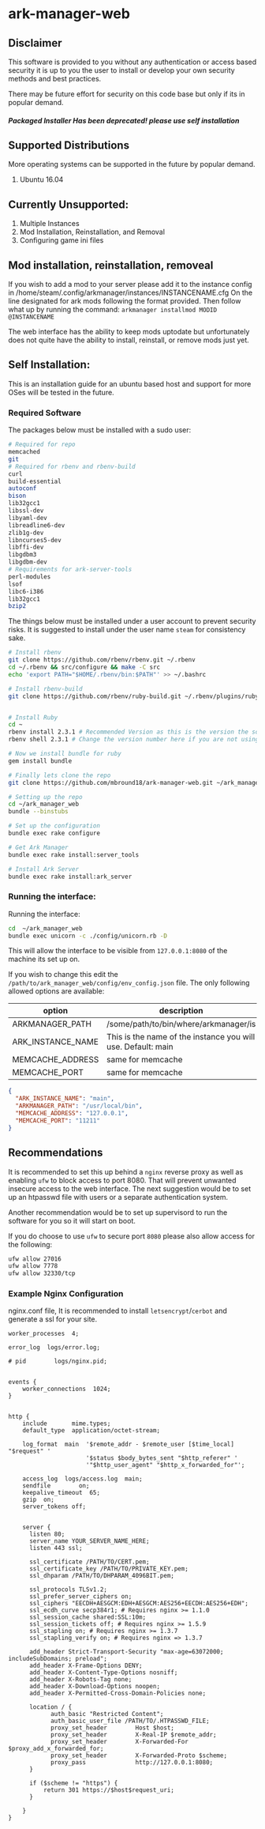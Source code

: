 # ark-manager-web

## Disclaimer

This software is provided to you without any authentication or access based security
it is up to you the user to install or develop your own security methods and best practices.

There may be future effort for security on this code base but only if its in popular demand.

##### Packaged Installer Has been deprecated! please use self installation

## Supported Distributions
More operating systems can be supported in the future by popular demand.

 1. Ubuntu 16.04  
 
 
## Currently Unsupported:
 1. Multiple Instances
 2. Mod Installation, Reinstallation, and Removal
 3. Configuring game ini files

## Mod installation, reinstallation, removeal
If you wish to add a mod to your server please add it to the instance config in /home/steam/.config/arkmanager/instances/INSTANCENAME.cfg
On the line designated for ark mods following the format provided. Then follow what up by running the command: `arkmanager installmod MODID @INSTANCENAME`

The web interface has the ability to keep mods uptodate but unfortunately does not quite have the ability to install, reinstall, or remove mods just yet.

## Self Installation:
This is an installation guide for an ubuntu based host and support for more OSes will 
be tested in the future.

### Required Software
The packages below must be installed with a sudo user:
```bash
# Required for repo
memcached
git
# Required for rbenv and rbenv-build
curl
build-essential
autoconf 
bison 
lib32gcc1
libssl-dev 
libyaml-dev 
libreadline6-dev 
zlib1g-dev 
libncurses5-dev 
libffi-dev 
libgdbm3 
libgdbm-dev
# Requirements for ark-server-tools
perl-modules
lsof
libc6-i386
lib32gcc1
bzip2

```
The things below must be installed under a user account to prevent security
risks. It is suggested to install under the user name `steam` for consistency
sake.
```bash
# Install rbenv
git clone https://github.com/rbenv/rbenv.git ~/.rbenv
cd ~/.rbenv && src/configure && make -C src
echo 'export PATH="$HOME/.rbenv/bin:$PATH"' >> ~/.bashrc

# Install rbenv-build
git clone https://github.com/rbenv/ruby-build.git ~/.rbenv/plugins/ruby-build


# Install Ruby
cd ~
rbenv install 2.3.1 # Recommended Version as this is the version the source is based on 
rbenv shell 2.3.1 # Change the version number here if you are not using the recommended version

# Now we install bundle for ruby
gem install bundle

# Finally lets clone the repo
git clone https://github.com/mbround18/ark-manager-web.git ~/ark_manager_web

# Setting up the repo
cd ~/ark_manager_web
bundle --binstubs

# Set up the configuration
bundle exec rake configure

# Get Ark Manager
bundle exec rake install:server_tools

# Install Ark Server
bundle exec rake install:ark_server
```
### Running the interface:
Running the interface:
```bash
cd  ~/ark_manager_web
bundle exec unicorn -c ./config/unicorn.rb -D
```
This will allow the interface to be visible from `127.0.0.1:8080` of the machine its set up on.

If you wish to change this edit the `/path/to/ark_manager_web/config/env_config.json` file.
The only following allowed options are available:

| option  | description |
|---------|-------------|
| ARKMANAGER_PATH | /some/path/to/bin/where/arkmanager/is |
| ARK_INSTANCE_NAME | This is the name of the instance you will use. Default: main |
| MEMCACHE_ADDRESS | same for memcache |
| MEMCACHE_PORT | same for memcache |


```json
{
  "ARK_INSTANCE_NAME": "main",
  "ARKMANAGER_PATH": "/usr/local/bin",
  "MEMCACHE_ADDRESS": "127.0.0.1",
  "MEMCACHE_PORT": "11211"
}
```

## Recommendations
It is recommended to set this up behind a `nginx` reverse proxy as well as enabling `ufw` to block
access to port 8080. That will prevent unwanted insecure access to the web interface. The next
suggestion would be to set up an htpasswd file with users or a separate authentication system.

Another recommendation would be to set up supervisord to run the software for you so it will start on boot.

If you do choose to use `ufw` to secure port `8080` please also allow access for the following:
```bash
ufw allow 27016
ufw allow 7778
ufw allow 32330/tcp
```

### Example Nginx Configuration
nginx.conf file, It is recommended to install `letsencrypt`/`cerbot` and generate a ssl for your site.
```
worker_processes  4;

error_log  logs/error.log;

# pid        logs/nginx.pid;


events {
    worker_connections  1024;
}


http {
    include       mime.types;
    default_type  application/octet-stream;
    
    log_format  main  '$remote_addr - $remote_user [$time_local] "$request" '
                      '$status $body_bytes_sent "$http_referer" '
                      '"$http_user_agent" "$http_x_forwarded_for"';

    access_log  logs/access.log  main;
    sendfile        on;
    keepalive_timeout  65;
    gzip  on;
    server_tokens off;


    server {
      listen 80;
      server_name YOUR_SERVER_NAME_HERE;
      listen 443 ssl;

      ssl_certificate /PATH/TO/CERT.pem;
      ssl_certificate_key /PATH/TO/PRIVATE_KEY.pem;
      ssl_dhparam /PATH/TO/DHPARAM_4096BIT.pem;      

      ssl_protocols TLSv1.2;
      ssl_prefer_server_ciphers on;
      ssl_ciphers "EECDH+AESGCM:EDH+AESGCM:AES256+EECDH:AES256+EDH";
      ssl_ecdh_curve secp384r1; # Requires nginx >= 1.1.0
      ssl_session_cache shared:SSL:10m;
      ssl_session_tickets off; # Requires nginx >= 1.5.9
      ssl_stapling on; # Requires nginx >= 1.3.7
      ssl_stapling_verify on; # Requires nginx => 1.3.7

      add_header Strict-Transport-Security "max-age=63072000; includeSubDomains; preload";
      add_header X-Frame-Options DENY;
      add_header X-Content-Type-Options nosniff;
      add_header X-Robots-Tag none;
      add_header X-Download-Options noopen;
      add_header X-Permitted-Cross-Domain-Policies none;

      location / {
            auth_basic "Restricted Content";
            auth_basic_user_file /PATH/TO/.HTPASSWD_FILE;
	        proxy_set_header        Host $host;
	        proxy_set_header        X-Real-IP $remote_addr;
	        proxy_set_header        X-Forwarded-For $proxy_add_x_forwarded_for;
	        proxy_set_header        X-Forwarded-Proto $scheme;
            proxy_pass              http://127.0.0.1:8080;
      }

      if ($scheme != "https") {
          return 301 https://$host$request_uri;
      }

    }     
}
```
